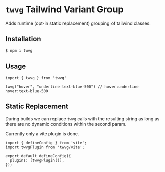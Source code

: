 # `twvg` Tailwind Variant Group

Adds runtime (opt-in static replacement) grouping of tailwind classes.

## Installation

```
$ npm i twvg
```

## Usage

```
import { twvg } from 'twvg'

twvg("hover", "underline text-blue-500") // hover:underline hover:text-blue-500
```

## Static Replacement

During builds we can replace `twvg` calls with the resulting string as long as there are no dynamic conditions within the second param.

Currently only a vite plugin is done.

```
import { defineConfig } from 'vite';
import twvgPlugin from 'twvg/vite';

export default defineConfig({
  plugins: [twvgPlugin()],
});
```

